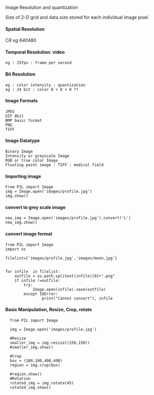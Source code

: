 Image Resolution and quantization

Size of 2-D grid and data size stored for each individual image pixel.


#### Spatial Resolution
  C*R eg 640*480


#### Temporal Resolution: video

    eg : 25fps : frame per second

    
#### Bit Resolution

    eg : color intensity : quantization
    eg : 24 bit : color 8 + 8 + 8 ??

#### Image Formats 

    JPEG 
    GIF 8bit
    BMP basic format
    PNG 
    TIFF 
    
#### Image Datatype

    Binary Image
    Intensity or greyscale Image
    RGB or true color Image
    Floating point image : TIFF : medical field

#### Importing image

    From PIL import Image
    img = Image.open('images/profile.jpg')
    img.show()


#### convert to grey scale image

    new_img = Image.open('images/profile.jpg').convert('L')
    new_img.show()

#### convert image format 

    from PIL import Image
    import os
    
    filelist=['images/profile.jpg','images/moon.jpg']
    
    
    for infile  in filelist:
        outfile = os.path.splitext(infile)[0]+".png"
        if infile !=outfile:
            try:
                Image.open(infile).save(outfile)
            except IOError:
                    print("Cannot convert"), infile
        
  
    
#### Basic Manipulation, Resize, Crop, rotate

      from PIL import Image
      
      img = Image.open('images/profile.jpg')
      
      #Resize
      smaller_img = img.resize((150,150))
      #smaller_img.show()
      
      #Crop
      box = (100,100,400,400)
      region = img.crop(box)
      
      #region.show()
      #Rotation
      rotated_img = img.rotate(45)
      rotated_img.show()

#### 
  
    
